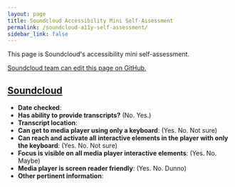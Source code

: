 ```yaml
---
layout: page
title: Soundcloud Accessibility Mini Self-Assessment
permalink: /soundcloud-a11y-self-assessment/
sidebar_link: false
---
```


This page is Soundcloud's accessibility mini self-assessment. 

[Soundcloud team can edit this page on GitHub.](https://github.com/podcast-accessibility/podcast-accessibility.github.io/edit/master/{{page.path}})

## [Soundcloud](https://www.soundcloud.com/)
* **Date checked**:  
* **Has ability to provide transcripts?** (No. Yes.)
* **Transcript location**: 
* **Can get to media player using only a keyboard**: (Yes. No. Not sure)
* **Can reach and activate all interactive elements in the player with only the keyboard**: (Yes. No. Not sure)
* **Focus is visible on all media player interactive elements**: (Yes. No. Maybe)
* **Media player is screen reader friendly**: (Yes. No. Dunno)
* **Other pertinent information**:
